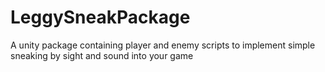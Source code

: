 # LeggySneakPackage
A unity package containing player and enemy scripts to implement simple sneaking by sight and sound into your game
